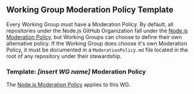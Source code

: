 ## Working Group Moderation Policy Template

Every Working Group must have a Moderation Policy. By default,
all repositories under the Node.js GitHub Organization fall under
the [Node.js Moderation Policy][], but Working Groups can choose to
define their own alternative policy. If the Working Group does choose
it's own Moderation Policy, it must be documented in a `ModerationPolicy.md`
file located in the root of any repository under their stewardship.

### Template: *[insert WG name]* Moderation Policy

The [Node.js Moderation Policy] applies to this WG.

[Node.js Moderation Policy]: https://github.com/nodejs/TSC/blob/master/Moderation-Policy.md
